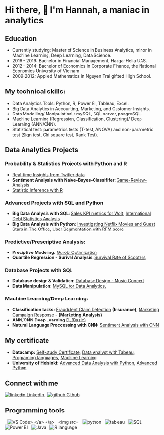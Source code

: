 # Hi there, 👋 I'm Hannah, a maniac in analytics
## Education 
- Currently studying: Master of Science in Business Analytics, minor in Machine Learning, Deep Learning, Data Science. 
- 2016 - 2019: Bachelor in Financial Management, Haaga-Helia UAS. 
- 2012 - 2014: Bachelor of Economics in Corporate Finance, the National Economics University of Vietnam
- 2009-2012: Applied Mathematics in Nguyen Trai giftted High School. 

## My technical skills: 
- Data Analytics Tools: Python, R, Power BI, Tableau, Excel.
- Big Data Analytics in Accounting, Marketing, and Customer Insights. 
- Data Modelling/ ManipulationL: mySQL, SQL server, posgreSQL. 
- Machine Learning (Regression, Classification, Clustering)/ Deep Learning (ANN/CNN). 
- Statistical test: parametrics tests (T-test, ANOVA) and non-parametric test (Sign test, Chi square test, Rank Test).

## Data Analytics Projects  
### Probability & Statistics Projects with Python and R
- [Real-time Insights from Twitter data](https://github.com/Hannah-Abi/Twitter-a-hot-trend)
- **Sentiment Analysis with Naive-Bayes-Classififer**: [Game-Review-Analysis](https://github.com/Hannah-Abi/Sentiment-analysis)
- [Statistic Inference with R](https://github.com/Hannah-Abi/Statistic-Intefernce-with-R)
### Advanced Projects with SQL and Python
- **Big Data Analysis with SQL**: [Sales KPI metrics for Wolt](https://github.com/Hannah-Abi/Sales-KPIs---delivery-service), [International Debt Statistics Analysis](https://app.datacamp.com/learn/projects/754)
- **Big Data Analysis with Python**: [Investigating Netflix Movies and Guest Stars in The Office](https://app.datacamp.com/learn/projects/1237), [User Segmentation with RFM score](https://github.com/Hannah-Abi/user-segmentation-analysis-Wolt)
### Predictive/Prescriptive Analysis:
- **Preciptive Modeling:** [Gurobi Optimization](https://github.com/Hannah-Abi/Gurobi-optimization)
- **Quantile Regression - Surival Analysis**: [Survival Rate of Scooters](https://github.com/Hannah-Abi/survival-analysis-Scooter)
### Database Projects with SQL 
- **Database design & Validation**: [Database Design - Music Concert](https://github.com/Hannah-Abi/PE-Case---Database-Design) 
- **Data Manipulation**: [MySQL for Data Analytics](https://github.com/Hannah-Abi/MySQL-for-Data-Analytics), 
### Machine Learning/Deep Learning:
- **Classification tasks:** [Fraudulent Claim Detection](https://github.com/Hannah-Abi/fraudulent-claim-detection-by-machine-learning) **(Insurance)**, [Marketing Campaign Response](https://github.com/Hannah-Abi/Marketing-Analysis---Logistic-Regression-Decision-Tree) - **(Marketing Analysis)** 
- **ANN/CNN Deep Learning** [DL(Basic)](https://github.com/Hannah-Abi/Deep-Learning-with-Python)
- **Natural Language Proccessing with CNN:** [Sentiment Analysis with CNN](https://github.com/Hannah-Abi/Sentiment-analysis/blob/main/NLP-with-CNN-Deep-Learning.ipynb)
## My certificate
- **Datacamp:** [Self-study Certificate](https://github.com/Hannah-Abi/Self-study-Certificates), [Data Analyst with Tabeau](https://github.com/Hannah-Abi/Datacamp-Certificates/tree/main/Data%20Visualization), [Programing languages](https://github.com/Hannah-Abi/Datacamp-Certificates/tree/main/Languages), [Machine Learning](https://github.com/Hannah-Abi/Datacamp-Certificates/tree/main/Machine%20Learning)
- **University of Helsinki:** [Advanced Data Analysis with Python](https://github.com/Hannah-Abi/Self-study-Certificates/blob/main/Data%20Analysis%20with%20Python/Pham%20Thi%20Thu%20Ha%2C%202022.pdf), [Advanced Python](https://github.com/Hannah-Abi/python-pro-21)
## Connect with me
<p>
  <a href="https://www.linkedin.com/in/hannahabi/" rel="nofollow noreferrer">
    <img src="https://i.stack.imgur.com/gVE0j.png" alt="linkedin"> LinkedIn
  </a> &nbsp; 
  <a href="https://github.com/Hannah-Abi/" rel="nofollow noreferrer">
    <img src="https://i.stack.imgur.com/tskMh.png" alt="github"> Github
  </a>
</p>

## Programming tools 
<p>
  </a> &nbsp; 
   <img src="https://i.imgur.com/enc61qp.jpg" alt="VS Code>
  </a> 
  </a> &nbsp; 
   <img src="https://i.imgur.com/A5LcY6X.png" alt="R">
  </a> 
  </a> &nbsp; 
   <img src="https://i.imgur.com/1JSIsx7.png" alt="python">
  </a>
  </a> &nbsp; 
   <img src="https://i.imgur.com/HIJK259.png" alt="tableau">
  </a>
  </a> &nbsp; 
   <img src="https://i.imgur.com/4ECc8H9.png" alt="SQL">
   </a>
  </a> &nbsp; 
   <img src="https://i.imgur.com/wdVXsca.png" alt="Power BI">
  </a>
  </a> &nbsp; 
   <img src="https://i.imgur.com/gwMBhaz.png" alt="Java">
  </a>
  </a> &nbsp; 
   <img src="https://i.imgur.com/9yOeGGZ.jpg" alt="R language">
  </a>
  
</p>
<!--
**Hannah-Abi/Hannah-Abi** is a ✨ _special_ ✨ repository because its `README.md` (this file) appears on your GitHub profile

Here are some ideas to get you started:

- 🔭 I’m currently working on ...
- 🌱 I’m currently learning ...
- 👯 I’m looking to collaborate on ...
- 🤔 I’m looking for help with ...
- 💬 Ask me about ...
- 📫 How to reach me: ...
- 😄 Pronouns: ...
- ⚡ Fun fact: ...
-->
